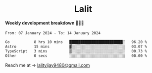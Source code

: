 <h1 align="center">Lalit</h1>

#### Weekly development breakdown 👨🏻‍💻
<!--START_SECTION:waka-->

```txt
From: 07 January 2024 - To: 14 January 2024

Go           8 hrs 10 mins   ████████████████████████░   96.20 %
Astro        15 mins         ▓░░░░░░░░░░░░░░░░░░░░░░░░   03.07 %
TypeScript   3 mins          ▒░░░░░░░░░░░░░░░░░░░░░░░░   00.73 %
Other        0 secs          ░░░░░░░░░░░░░░░░░░░░░░░░░   00.00 %
```

<!--END_SECTION:waka-->

Reach me at → lalitvijay9480@gmail.com

